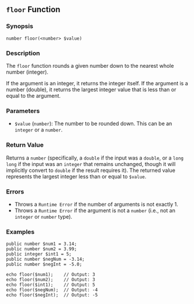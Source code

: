 ## `floor` Function

### Synopsis

`number floor(<number> $value)`

### Description

The `floor` function rounds a given number down to the nearest whole number (integer).

If the argument is an integer, it returns the integer itself.
If the argument is a number (double), it returns the largest integer value that is less than or equal to the argument.

### Parameters

*   `$value` (`number`): The number to be rounded down. This can be an `integer` or a `number`.

### Return Value

Returns a `number` (specifically, a `double` if the input was a `double`, or a `long long` if the input was an `integer` that remains unchanged, though it will implicitly convert to `double` if the result requires it). The returned value represents the largest integer less than or equal to `$value`.

### Errors

*   Throws a `Runtime Error` if the number of arguments is not exactly 1.
*   Throws a `Runtime Error` if the argument is not a `number` (i.e., not an `integer` or `number` type).

### Examples

```
public number $num1 = 3.14;
public number $num2 = 3.99;
public integer $int1 = 5;
public number $negNum = -3.14;
public number $negInt = -5.0;

echo floor($num1);    // Output: 3
echo floor($num2);    // Output: 3
echo floor($int1);    // Output: 5
echo floor($negNum);  // Output: -4
echo floor($negInt);  // Output: -5
```